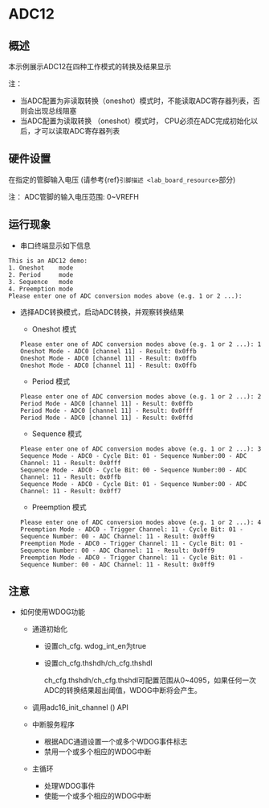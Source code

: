 # ADC12

## 概述

本示例展示ADC12在四种工作模式的转换及结果显示

注：

* 当ADC配置为非读取转换（oneshot）模式时，不能读取ADC寄存器列表，否则会出现总线阻塞
* 当ADC配置为读取转换 （oneshot）模式时， CPU必须在ADC完成初始化以后，才可以读取ADC寄存器列表

## 硬件设置

在指定的管脚输入电压 (请参考{ref}`引脚描述 <lab_board_resource>`部分)

注： ADC管脚的输入电压范围: 0~VREFH

## 运行现象

- 串口终端显示如下信息

```console
This is an ADC12 demo:
1. Oneshot    mode
2. Period     mode
3. Sequence   mode
4. Preemption mode
Please enter one of ADC conversion modes above (e.g. 1 or 2 ...):
```

- 选择ADC转换模式，启动ADC转换，并观察转换结果

  - Oneshot 模式

  ```console
  Please enter one of ADC conversion modes above (e.g. 1 or 2 ...): 1
  Oneshot Mode - ADC0 [channel 11] - Result: 0x0ffb
  Oneshot Mode - ADC0 [channel 11] - Result: 0x0ffb
  Oneshot Mode - ADC0 [channel 11] - Result: 0x0ffb
  ```
  - Period 模式

  ```console
  Please enter one of ADC conversion modes above (e.g. 1 or 2 ...): 2
  Period Mode - ADC0 [channel 11] - Result: 0x0ffb
  Period Mode - ADC0 [channel 11] - Result: 0x0fff
  Period Mode - ADC0 [channel 11] - Result: 0x0ffd
  ```
  - Sequence 模式

  ```console
  Please enter one of ADC conversion modes above (e.g. 1 or 2 ...): 3
  Sequence Mode - ADC0 - Cycle Bit: 01 - Sequence Number:00 - ADC Channel: 11 - Result: 0x0fff
  Sequence Mode - ADC0 - Cycle Bit: 00 - Sequence Number:00 - ADC Channel: 11 - Result: 0x0ffb
  Sequence Mode - ADC0 - Cycle Bit: 01 - Sequence Number:00 - ADC Channel: 11 - Result: 0x0ff7
  ```
  - Preemption 模式

  ```console
  Please enter one of ADC conversion modes above (e.g. 1 or 2 ...): 4
  Preemption Mode - ADC0 - Trigger Channel: 11 - Cycle Bit: 01 - Sequence Number: 00 - ADC Channel: 11 - Result: 0x0ff9
  Preemption Mode - ADC0 - Trigger Channel: 11 - Cycle Bit: 01 - Sequence Number: 00 - ADC Channel: 11 - Result: 0x0ff9
  Preemption Mode - ADC0 - Trigger Channel: 11 - Cycle Bit: 01 - Sequence Number: 00 - ADC Channel: 11 - Result: 0x0ff9
  ```

## 注意

- 如何使用WDOG功能

  - 通道初始化

    - 设置ch_cfg. wdog_int_en为true

    - 设置ch_cfg.thshdh/ch_cfg.thshdl

      ch_cfg.thshdh/ch_cfg.thshdl可配置范围从0~4095，如果任何一次ADC的转换结果超出阈值，WDOG中断将会产生。

  - 调用adc16_init_channel () API

  - 中断服务程序

    - 根据ADC通道设置一个或多个WDOG事件标志
    - 禁用一个或多个相应的WDOG中断

  - 主循环

    - 处理WDOG事件
    - 使能一个或多个相应的WDOG中断